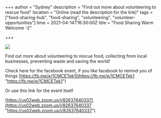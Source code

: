 +++
author = "Sydney"
description = "Find out more about volunteering to rescue food"
location = "Online (read the description for the link)"
tags = ["food-sharing-hub", "food-sharing", "volunteering", "volunteer-opportunities"]
time = 2021-04-14T16:30:00Z
title = "Food Sharing Warm Welcome -2"

+++
  
![](https://res.cloudinary.com/shrub-co-op/image/upload/v1617363492/shrubcoop.org/media/Food_Sharing_Edinburgh_FB_event_page_banner_TEMPLATE_1_ymepdy.png)

Find out more about volunteering to rescue food, collecting from local businesses, preventing waste and saving the world!

Check here for the facebook event, if you like facebook to remind you of things [https://fb.me/e/1CMCETek1](https://fb.me/e/1CMCETek1 "https://fb.me/e/1CMCETek1")

Or use this link for the event itself

[https://us02web.zoom.us/j/82637640337](https://us02web.zoom.us/j/82637640337 "https://us02web.zoom.us/j/82637640337")